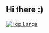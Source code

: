 ## Hi there  :)
[![Top Langs](https://github-readme-stats.vercel.app/api/top-langs/?username=rn-vn)](https://github.com/anuraghazra/github-readme-stats)
<!-- [![Anurag's GitHub stats](https://github-readme-stats.vercel.app/api?username=rn-vn)](https://github.com/anuraghazra/github-readme-stats) -->
